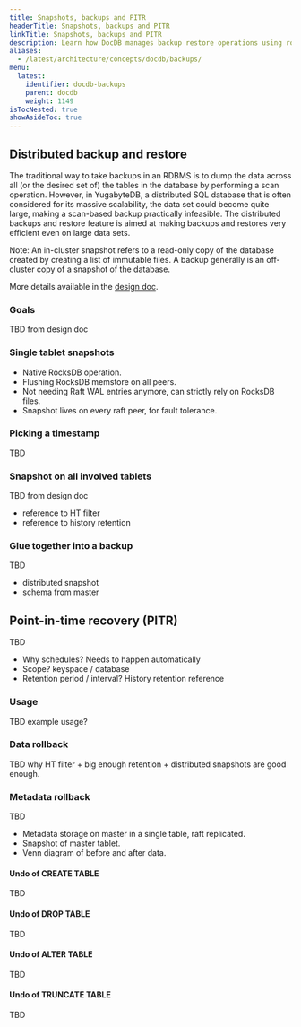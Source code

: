 ```yaml
---
title: Snapshots, backups and PITR
headerTitle: Snapshots, backups and PITR
linkTitle: Snapshots, backups and PITR
description: Learn how DocDB manages backup restore operations using rocksdb level snapshots.
aliases:
  - /latest/architecture/concepts/docdb/backups/
menu:
  latest:
    identifier: docdb-backups
    parent: docdb
    weight: 1149
isTocNested: true
showAsideToc: true
---
```


## Distributed backup and restore

The traditional way to take backups in an RDBMS is to dump the data across all (or the desired set of) the tables in the database by performing a scan operation. However, in YugabyteDB, a distributed SQL database that is often considered for its massive scalability, the data set could become quite large, making a scan-based backup practically infeasible. The distributed backups and restore feature is aimed at making backups and restores very efficient even on large data sets.

Note: An in-cluster snapshot refers to a read-only copy of the database created by creating a list of immutable files. A backup generally is an off-cluster copy of a snapshot of the database.

More details available in the [design doc](https://github.com/yugabyte/yugabyte-db/blob/master/architecture/design/distributed-backup-and-restore.md).

### Goals

TBD from design doc

### Single tablet snapshots

- Native RocksDB operation.
- Flushing RocksDB memstore on all peers.
- Not needing Raft WAL entries anymore, can strictly rely on RocksDB files.
- Snapshot lives on every raft peer, for fault tolerance.

### Picking a timestamp

TBD

### Snapshot on all involved tablets

TBD from design doc
- reference to HT filter
- reference to history retention

### Glue together into a backup

TBD
- distributed snapshot
- schema from master

## Point-in-time recovery (PITR)

TBD
- Why schedules? Needs to happen automatically
- Scope? keyspace / database
- Retention period / interval? History retention reference

### Usage

TBD example usage?

### Data rollback

TBD why HT filter + big enough retention + distributed snapshots are good enough.

### Metadata rollback

TBD
- Metadata storage on master in a single table, raft replicated.
- Snapshot of master tablet.
- Venn diagram of before and after data.

#### Undo of CREATE TABLE

TBD

#### Undo of DROP TABLE

TBD

#### Undo of ALTER TABLE

TBD

#### Undo of TRUNCATE TABLE

TBD


